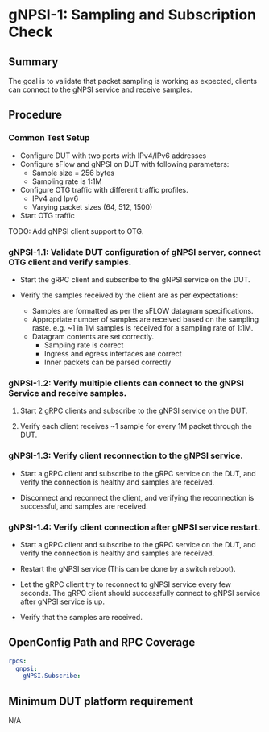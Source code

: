 # gNPSI-1: Sampling and Subscription Check

## Summary

The goal is to validate that packet sampling is working as expected, clients can connect to the gNPSI service and receive samples.  

## Procedure

### Common Test Setup
  * Configure DUT with two ports with IPv4/IPv6 addresses
  * Configure sFlow and gNPSI on DUT with following parameters:
    * Sample size = 256 bytes
    * Sampling rate is 1:1M
  * Configure OTG traffic with different traffic profiles.
    * IPv4 and Ipv6
    * Varying packet sizes (64, 512, 1500)
  * Start OTG traffic

TODO: Add gNPSI client support to OTG. 

### gNPSI-1.1: Validate DUT configuration of gNPSI server, connect OTG client and verify samples. 

* Start the gRPC client and subscribe to the gNPSI service on the DUT.

* Verify the samples received by the client are as per expectations:
  * Samples are formatted as per the sFLOW datagram specifications.
  * Appropriate number of samples are received based on the sampling raste. e.g. ~1 in 1M samples is received for a sampling rate of 1:1M. 
  * Datagram contents are set correctly. 
    * Sampling rate is correct
    * Ingress and egress interfaces are correct
    * Inner packets can be parsed correctly

### gNPSI-1.2: Verify multiple clients can connect to the gNPSI Service and receive samples. 

1. Start 2 gRPC clients and subscribe to the gNPSI service on the DUT.

2. Verify each client receives ~1 sample for every 1M packet through the DUT. 


### gNPSI-1.3: Verify client reconnection to the gNPSI service. 

* Start a gRPC client and subscribe to the gRPC service on the DUT, and verify the connection is healthy and samples are received.

* Disconnect and reconnect the client, and verifying the reconnection is successful, and samples are received.


### gNPSI-1.4: Verify client connection after gNPSI service restart.

* Start a gRPC client and subscribe to the gRPC service on the DUT, and verify the connection is healthy and samples are received.

* Restart the gNPSI service (This can be done by a switch reboot).

* Let the gRPC client try to reconnect to gNPSI service every few seconds. The gRPC client should successfully connect to gNPSI service after gNPSI service is up.

* Verify that the samples are received.


## OpenConfig Path and RPC Coverage

```yaml
rpcs:
  gnpsi:
    gNPSI.Subscribe:
```

## Minimum DUT platform requirement

N/A
